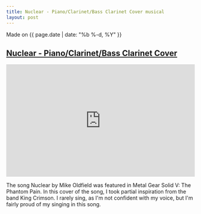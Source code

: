 ```yaml
---
title: Nuclear - Piano/Clarinet/Bass Clarinet Cover musical
layout: post
---
```

Made on {{ page.date | date: "%b %-d, %Y" }}
## [Nuclear - Piano/Clarinet/Bass Clarinet Cover]({{page.url}})

<iframe width="100%" height="300" scrolling="no" frameborder="no" allow="autoplay" src="https://w.soundcloud.com/player/?url=https%3A//api.soundcloud.com/tracks/282321851&color=%23ff5500&auto_play=false&hide_related=false&show_comments=true&show_user=true&show_reposts=false&show_teaser=true&visual=true"></iframe>

The song Nuclear by Mike Oldfield was featured in Metal Gear Solid V: The Phantom Pain. In this cover of the song, I took partial inspiration from the band King Crimson. I rarely sing, as I'm not confident with my voice, but I'm fairly proud of my singing in this song.
